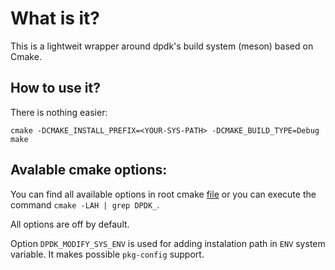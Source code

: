 # What is it?
This is a lightweit wrapper around dpdk's build system (meson) based on Cmake.

## How to use it?

There is nothing easier:

```
cmake -DCMAKE_INSTALL_PREFIX=<YOUR-SYS-PATH> -DCMAKE_BUILD_TYPE=Debug
make
```

## Avalable cmake options:

You can find all available options in root cmake [file](https://github.com/Humminghead/dpdk_cmake_builder/blob/3ec26f98a6ee3e4593452492dcb49681eb0dc2c1/CMakeLists.txt#L49) or you can execute the command `cmake -LAH | grep DPDK_`.

All options are off by default.

Option `DPDK_MODIFY_SYS_ENV` is used for adding instalation path in `ENV` system variable. It makes possible `pkg-config` support.
